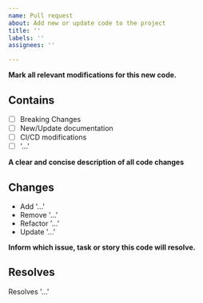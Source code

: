 ```yaml
---
name: Pull request
about: Add new or update code to the project
title: ''
labels: ''
assignees: ''

---
```

**Mark all relevant modifications for this new code.**
## Contains
- [ ] Breaking Changes
- [ ] New/Update documentation
- [ ] CI/CD modifications
- [ ] '...'

**A clear and concise description of all code changes**
## Changes
*  Add '...'
*  Remove '...'
*  Refactor '...'
*  Update '...'

**Inform which issue, task or story this code will resolve.**
## Resolves
Resolves '...'